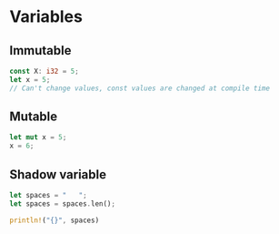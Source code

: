# Variables

## Immutable
```rust
const X: i32 = 5;
let x = 5;
// Can't change values, const values are changed at compile time
```

## Mutable
```rust
let mut x = 5;
x = 6;
```

## Shadow variable
```rust
let spaces = "   ";
let spaces = spaces.len();

println!("{}", spaces)
```